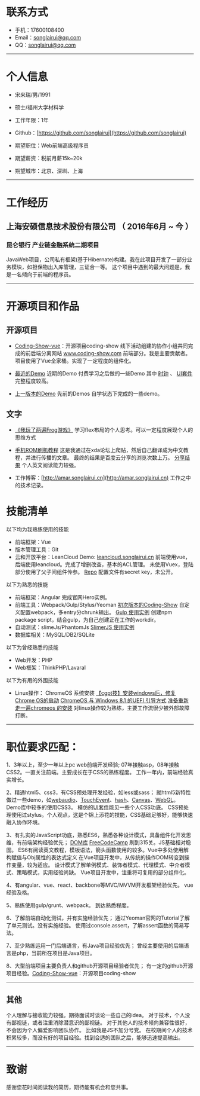 # 联系方式

- 手机：17600108400
- Email：songlairui@qq.com
- QQ：songlairui@qq.com

---

# 个人信息

 - 宋来瑞/男/1991
 - 硕士/福州大学材料学
 - 工作年限：1年
 - Github：[https://github.com/songlairui](https://github.com/songlairui)

 - 期望职位：Web前端高级程序员
 - 期望薪资：税前月薪15k~20k
 - 期望城市：北京、深圳、上海

---

# 工作经历

## 上海安硕信息技术股份有限公司 （ 2016年6月 ~ 今 ）

### 昆仑银行 产业链金融系统二期项目
JavaWeb项目，公司私有框架(基于Hibernate)构建。我在此项目开发了一部分业务模块，如担保物出入库管理，三证合一等。
这个项目中遇到的最大问题是，我是一名倾向于前端的程序员。

---

# 开源项目和作品

## 开源项目

 - [Coding-Show-vue](https://github.com/HackerValley/Coding-Show-vue)：开源项目coding-show
 线下活动组建的协作小组共同完成的前后端分离网站 www.coding-show.com 前端部分。我是主要贡献者。
 项目使用了Vue全家桶。实现了一定程度的组件化。

 - [最近的Demo](https://songlairui.github.io/Combo-the-road/#list) 近期的Demo
 付费学习之后做的一些Demo
 其中 [时钟](https://songlairui.github.io/Combo-the-road/5_clock_ani/) 、
 [UI套件](https://songlairui.github.io/Combo-the-road/1_practise_ui/) 完整程度较高。

 - [上一版本的Demo](https://songlairui.github.io/Practices-Demos/#文件夹部署) 先前的Demos
 自学状态下完成的一些demo。

## 文字

- [《我玩了两遍Frog游戏》](http://www.jianshu.com/p/4a9d4aea1939)
学习flex布局的个人思考。可以一定程度展现个人的思维方式

- [手机ROM刷机教程](https://amar.songlairui.cn/m2note-flyme-5-5-12-31/)
这是我通过在xda论坛上爬贴，然后自己翻译成为中文教程，并进行传播的文章。
最终的结果是百度云分享的浏览次数上万。
[分享结果](https://ooo.0o0.ooo/2017/04/25/58feb84e170ff.png)
个人英文阅读能力较强。

- 工作博客：[http://amar.songlairui.cn](http://amar.songlairui.cn)
工作之中的技术记录。

# 技能清单
以下均为我熟练使用的技能

- 前端框架：Vue
- 版本管理工具：Git
- 云和开放平台：LeanCloud
Demo: [leancloud.songlairui.cn](http://leancloud.songlairui.cn)
前端使用vue，后端使用leancloud。完成了增删改查，基本的ACL管理。
未使用Vuex，登陆部分使用了父子间组件传参。
[Repo](https://coding.net/u/lary/p/aryLcloud)
配置文件有secret key，未公开。

以下为熟悉的技能

- 前端框架：Angular
完成官网Hero实例。
- 前端工具：Webpack/Gulp/Stylus/Yeoman
[初次版本的Coding-Show](https://github.com/HackerValley/Coding-Show-FrontEnd/tree/master/build)
自定义配置webpack，多entry分chrunk输出。
[Gulp 使用实例](https://songlairui.github.io/Combo-the-road/)
创建npm package script，结合gulp，为自己创建正在工作的workdir。
- 自动测试：slimeJs/PhantomJs
[SlimerJS 使用实例](https://songlairui.github.io/Combo-the-road/14_auth_js/)
- 数据库相关：MySQL/DB2/SQLite

以下为曾经熟悉的技能

- Web开发：PHP
- Web框架：ThinkPHP/Lavaral

以下为有用的外围技能

- Linux操作： ChromeOS 系统安装
[【cgpt技】安装windows后，修复Chrome OS的启动](http://tieba.baidu.com/p/3633924546?pid=65549761855&cid=0#65549761855)
[ChromeOS 与 Windows 8.1 的UEFI 引导方式](http://tieba.baidu.com/p/3857206874?pid=70582146746&cid=0#70582146746)
[准备重新走一遍chromeos 的安装](http://tieba.baidu.com/p/3848206643?pid=70373436712&cid=0#70373436712)
对linux操作较为熟练，主要工作流很少被外部故障打断。

---

# 职位要求匹配：

1、3年以上，至少一年以上pc web前端开发经验;
07年接触asp，08年接触CSS2。一直关注前端。主要成长在于CSS的熟练程度。
工作一年内，前端经验真实增长。

2、精通html5、css3，有CSS预处理开发经验，如less或sass；
就html5新特性做过一些demo，如[webaudio](https://github.com/songlairui/Practices-Demos/tree/master/Exercises/webaudio)、[TouchEvent](https://github.com/songlairui/Practices-Demos/tree/master/Exercises/js/multitouch)、[hash](https://github.com/songlairui/Practices-Demos/tree/master/Exercises/js/hashchange)、[Canvas](https://github.com/songlairui/Practices-Demos/tree/master/Exercises/js/canvas-ani)、[WebGL](https://github.com/songlairui/Practices-Demos/tree/master/Exercises/webgl)。
Demo库中较多的使用CSS3。
模仿的[UI套件](https://songlairui.github.io/Combo-the-road/1_practise_ui/)能见一些个人CSS功底。
CSS预处理使用过stylus。个人观点，这是个锦上添花的技能，CSS基础足够好，能够快速融入协作环境。

3、有扎实的JavaScript功底，熟悉ES6，熟悉各种设计模式，具备组件化开发思维，有前端架构经验优先；
[DOM库](https://github.com/songlairui/Combo-the-road/tree/master/15_dom_lib/lib)
[FreeCodeCamp](http://freecodecamp.cn) 刷到315关。JS基础相对稳固。
ES6有阅读英文教程，模板语法，箭头函数使用的较多。Vue中多处使用解构赋值与Obj属性的表达式定义
在Vue项目开发中，从传统的操作DOM转变到操作变量，较为适应。
设计模式了解单例模式、装饰者模式、代理模式、中介者模式、策略模式，实用经验尚缺。
Vue项目开发中，注重将可复用的部分组件化。

4、有angular、vue、react、backbone等MVC/MVVM开发框架经验优先。
vue经验及格。

5、熟练使用gulp/grunt、webpack。
到达熟悉程度。

6、了解前端自动化测试，并有实施经验优先；
通过Yeoman官网的Tutorial了解了单元测试。没有实施经验。
使用过console.assert，了解assert函数的简易写法。

7、至少熟练运用一门后端语言，有Java项目经验优先；
曾经主要使用的后端语言是php，当前所在项目是Java项目。

8、大型前端项目主要负责人和github开源项目经验者优先；
有一定的github开源项目经验。[Coding-Show-vue](https://github.com/HackerValley/Coding-Show-vue)：开源项目coding-show

---

## 其他

个人理解与接收能力较强。期待面试时谈论一些自己的idea。
对于技术，个人没有鄙视链，或者注重消除潜意识的鄙视链。
对于其他人的技术倾向兼容性很好，不会因为个人偏爱影响团队协作。 比如我是JS不加分号党。
在校期间个人的技术积累较多，而没有好的项目经验。找到合适的团队之后，能够迅速提高输出。


---

# 致谢
感谢您花时间阅读我的简历，期待能有机会和您共事。
